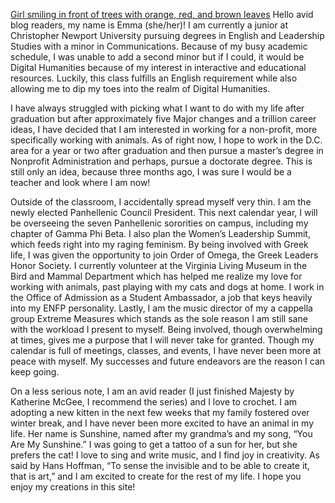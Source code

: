 [Girl smiling in front of trees with orange, red, and brown leaves](emcatonline.github.io/emcatonline/images/EMHeadshot.jpg)
Hello avid blog readers, my name is Emma (she/her)! I am currently a junior at Christopher Newport University pursuing degrees in English and Leadership Studies with a minor in Communications. Because of my busy academic schedule, I was unable to add a second minor but if I could, it would be Digital Humanities because of my interest in interactive and educational resources. Luckily, this class fulfills an English requirement while also allowing me to dip my toes into the realm of Digital Humanities.

I have always struggled with picking what I want to do with my life after graduation but after approximately five Major changes and a trillion career ideas, I have decided that I am interested in working for a non-profit, more specifically working with animals. As of right now, I hope to work in the D.C. area for a year or two after graduation and then pursue a master’s degree in Nonprofit Administration and perhaps, pursue a doctorate degree. This is still only an idea, because three months ago, I was sure I would be a teacher and look where I am now!

Outside of the classroom, I accidentally spread myself very thin. I am the newly elected Panhellenic Council President. This next calendar year, I will be overseeing the seven Panhellenic sororities on campus, including my chapter of Gamma Phi Beta. I also plan the Women’s Leadership Summit, which feeds right into my raging feminism. By being involved with Greek life, I was given the opportunity to join Order of Omega, the Greek Leaders Honor Society. I currently volunteer at the Virginia Living Museum in the Bird and Mammal Department which has helped me realize my love for working with animals, past playing with my cats and dogs at home. I work in the Office of Admission as a Student Ambassador, a job that keys heavily into my ENFP personality. Lastly, I am the music director of my a cappella group Extreme Measures which stands as the sole reason I am still sane with the workload I present to myself. Being involved, though overwhelming at times, gives me a purpose that I will never take for granted. Though my calendar is full of meetings, classes, and events, I have never been more at peace with myself. My successes and future endeavors are the reason I can keep going.

On a less serious note, I am an avid reader (I just finished Majesty by Katherine McGee, I recommend the series) and I love to crochet. I am adopting a new kitten in the next few weeks that my family fostered over winter break, and I have never been more excited to have an animal in my life. Her name is Sunshine, named after my grandma’s and my song, “You Are My Sunshine.” I was going to get a tattoo of a sun for her, but she prefers the cat! I love to sing and write music, and I find joy in creativity. As said by Hans Hoffman, “To sense the invisible and to be able to create it, that is art,” and I am excited to create for the rest of my life. I hope you enjoy my creations in this site! 
